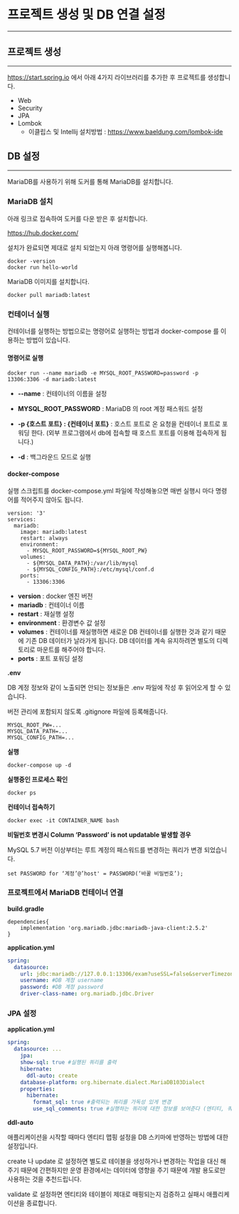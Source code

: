 # 프로젝트 생성 및 DB 연결 설정

---



## 프로젝트 생성

---



https://start.spring.io 에서 아래 4가지 라이브러리를 추가한 후 프로젝트를 생성합니다.

- Web 
- Security
- JPA
- Lombok 
  - 이클립스 및 Intellij 설치방법 : https://www.baeldung.com/lombok-ide



## DB 설정

---



MariaDB를 사용하기 위해 도커를 통해 MariaDB를 설치합니다.



### MariaDB 설치

아래 링크로 접속하여 도커를 다운 받은 후 설치합니다.

https://hub.docker.com/

설치가 완료되면 제대로 설치 되었는지 아래 명령어를 실행해봅니다.

```
docker -version
docker run hello-world
```



MariaDB 이미지를 설치합니다.

```
docker pull mariadb:latest
```



### 컨테이너 실행

컨테이너를 실행하는 방법으로는 명령어로 실행하는 방법과 docker-compose 를 이용하는 방법이 있습니다.



#### 명령어로 실행

```
docker run --name mariadb -e MYSQL_ROOT_PASSWORD=password -p 13306:3306 -d mariadb:latest 
```

- **--name** : 컨테이너의 이름을 설정

- **MYSQL_ROOT_PASSWORD** : MariaDB 의 root 계정 패스워드 설정
- **-p {호스트 포트} : {컨테이너 포트}** : 호스트 포트로 온 요청을 컨테이너 포트로 포워딩 한다. (외부 프로그램에서 db에 접속할 때 호스트 포트를 이용해 접속하게 됩니다.)
- **-d** : 백그라운드 모드로 실행



#### docker-compose

실행 스크립트를 docker-compose.yml 파일에 작성해놓으면 매번 실행시 마다 명령어를 적어주지 않아도 됩니다.

```
version: '3'
services:
  mariadb:
    image: mariadb:latest
    restart: always
    environment:
      - MYSQL_ROOT_PASSWORD=${MYSQL_ROOT_PW}
    volumes:
      - ${MYSQL_DATA_PATH}:/var/lib/mysql
      - ${MYSQL_CONFIG_PATH}:/etc/mysql/conf.d
    ports:
      - 13306:3306
```

- **version** : docker 엔진 버전
- **mariadb** : 컨테이너 이름
- **restart** : 재실행 설정
- **environment** : 환경변수 값 설정
- **volumes** : 컨테이너를 재실행하면 새로운 DB 컨테이너를 실행한 것과 같기 때문에 기존 DB 데이터가 날라가게 됩니다. DB 데이터를 계속 유지하려면 별도의 디렉토리로 마운트를 해주어야 합니다.
- **ports** : 포트 포워딩 설정



**.env**

DB 계정 정보와 같이 노출되면 안되는 정보들은 .env 파일에 작성 후 읽어오게 할 수 있습니다. 

버전 관리에 포함되지 않도록 .gitignore 파일에 등록해줍니다.

```
MYSQL_ROOT_PW=...
MYSQL_DATA_PATH=...
MYSQL_CONFIG_PATH=...
```



**실행**

```
docker-compose up -d
```



**실행중인 프로세스 확인**

```
docker ps
```



**컨테이너 접속하기**

```
docker exec -it CONTAINER_NAME bash
```



**비밀번호 변경시 Column ‘Password’ is not updatable 발생할 경우**

MySQL 5.7 버전 이상부터는 루트 계정의 패스워드를 변경하는 쿼리가 변경 되었습니다.

```
set PASSWORD for ‘계정’@’host' = PASSWORD(‘바꿀 비밀번호’);
```



### 프로젝트에서 MariaDB 컨테이너 연결

**build.gradle**

```
dependencies{
	implementation 'org.mariadb.jdbc:mariadb-java-client:2.5.2'
}
```



**application.yml** 

```yml
spring:
  datasource:
    url: jdbc:mariadb://127.0.0.1:13306/exam?useSSL=false&serverTimezone=Asia/Seoul
    username: #DB 계정 username
    password: #DB 계정 password
    driver-class-name: org.mariadb.jdbc.Driver
```



### JPA 설정

**application.yml**

```yaml
spring:
  datasource: ...
	jpa:
    show-sql: true #실행된 쿼리를 출력
    hibernate:
      ddl-auto: create
    database-platform: org.hibernate.dialect.MariaDB103Dialect
    properties:
      hibernate:
        format_sql: true #출력되는 쿼리를 가독성 있게 변경
        use_sql_comments: true #실행하는 쿼리에 대한 정보를 보여준다 (엔티티, 쿼리 종류 등)
```

**ddl-auto** 

애플리케이션을 시작할 때마다 엔티티 맵핑 설정을 DB 스키마에 반영하는 방법에 대한 설정입니다.

create 나 update 로 설정하면 별도로 테이블을 생성하거나 변경하는 작업을 대신 해주기 때문에 간편하지만 운영 환경에서는  데이터에 영향을 주기 때문에 개발 용도로만 사용하는 것을 추천드립니다.

validate 로 설정하면 엔티티와 테이블이 제대로 매핑되는지 검증하고 실패시 애플리케이션을 종료합니다.

